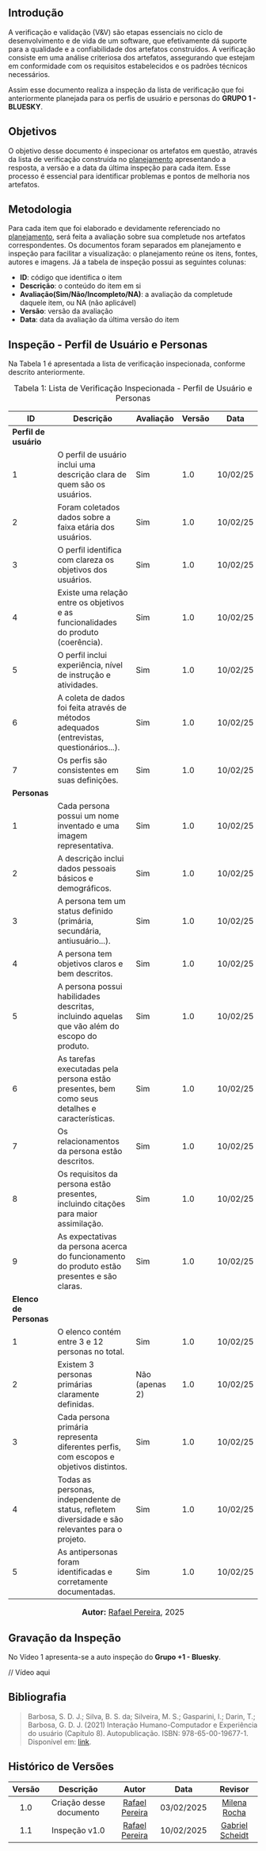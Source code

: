 ## Introdução

A verificação e validação (V&V) são etapas essenciais no ciclo de desenvolvimento e de vida de um software, que efetivamente dá suporte para a qualidade e a confiabilidade dos artefatos construídos. A verificação consiste em uma análise criteriosa dos artefatos, assegurando que estejam em conformidade com os requisitos estabelecidos e os padrões técnicos necessários.

Assim esse documento realiza a inspeção da lista de verificação que foi anteriormente planejada para os perfis de usuário e personas do **GRUPO 1 - BLUESKY**.

## Objetivos

O objetivo desse documento é inspecionar os artefatos em questão, através da lista de verificação construída no [planejamento](./planejamento.md) apresentando a resposta, a versão e a data da última inspeção para cada item. Esse processo é essencial para identificar problemas e pontos de melhoria nos artefatos.

## Metodologia

Para cada item que foi elaborado e devidamente referenciado no [planejamento](./planejamento.md), será feita a avaliação sobre sua completude nos artefatos correspondentes. Os documentos foram separados em planejamento e inspeção para facilitar a visualização: o planejamento reúne os itens, fontes, autores e imagens. Já a tabela de inspeção possui as seguintes colunas:

 - **ID**: código que identifica o item
 - **Descrição**: o conteúdo do item em si
 - **Avaliação(Sim/Não/Incompleto/NA)**: a avaliação da completude daquele item, ou NA (não aplicável)
 - **Versão**: versão da avaliação
 - **Data**: data da avaliação da última versão do item

## Inspeção - Perfil de Usuário e Personas

Na Tabela 1 é apresentada a lista de verificação inspecionada, conforme descrito anteriormente.

<font size="3"><p style="text-align: center">Tabela 1: Lista de Verificação Inspecionada - Perfil de Usuário e Personas</p></font>

| ID | Descrição | Avaliação | Versão | Data |
|----|-----------|-------|-------|--------|
| **Perfil de usuário** |
| 1 | O perfil de usuário inclui uma descrição clara de quem são os usuários. | Sim | 1.0 | 10/02/25 |
| 2 | Foram coletados dados sobre a faixa etária dos usuários. | Sim | 1.0 | 10/02/25 |
| 3 | O perfil identifica com clareza os objetivos dos usuários. |Sim | 1.0 | 10/02/25 |
| 4 | Existe uma relação entre os objetivos e as funcionalidades do produto (coerência). |Sim | 1.0 | 10/02/25 |
| 5 | O perfil inclui experiência, nível de instrução e atividades. | Sim | 1.0 | 10/02/25 |
| 6 | A coleta de dados foi feita através de métodos adequados (entrevistas, questionários...). |Sim | 1.0 | 10/02/25 |
| 7 | Os perfis são consistentes em suas definições. |Sim | 1.0 | 10/02/25 |
| **Personas** |
| 1 | Cada persona possui um nome inventado e uma imagem representativa. |Sim | 1.0 | 10/02/25|
| 2 | A descrição inclui dados pessoais básicos e demográficos. |Sim | 1.0 | 10/02/25|
| 3 | A persona tem um status definido (primária, secundária, antiusuário...). |Sim | 1.0 | 10/02/25|
| 4 | A persona tem objetivos claros e bem descritos. | Sim | 1.0 | 10/02/25|
| 5 | A persona possui habilidades descritas, incluindo aquelas que vão além do escopo do produto. | Sim | 1.0 | 10/02/25 |
| 6 | As tarefas executadas pela persona estão presentes, bem como seus detalhes e características. | Sim | 1.0 | 10/02/25|
| 7 | Os relacionamentos da persona estão descritos. |Sim | 1.0 | 10/02/25 |
| 8 | Os requisitos da persona estão presentes, incluindo citações para maior assimilação. |Sim | 1.0 | 10/02/25|
| 9 | As expectativas da persona acerca do funcionamento do produto estão presentes e são claras. |Sim | 1.0 | 10/02/25|
| **Elenco de Personas** |
| 1 | O elenco contém entre 3 e 12 personas no total. | Sim | 1.0 | 10/02/25 |
| 2 | Existem 3 personas primárias claramente definidas. | Não (apenas 2) | 1.0 | 10/02/25 |
| 3 | Cada persona primária representa diferentes perfis, com escopos e objetivos distintos. | Sim | 1.0 |10/02/25|
| 4 | Todas as personas, independente de status, refletem diversidade e são relevantes para o projeto. |Sim | 1.0 | 10/02/25 |
| 5 | As antipersonas foram identificadas e corretamente documentadas. |Sim | 1.0 | 10/02/25|

<font size="3"><p style="text-align: center"><b>Autor:</b> [Rafael Pereira](https://github.com/rafgpereira), 2025</p></font>


## Gravação da Inspeção

No Vídeo 1 apresenta-se a auto inspeção do **Grupo +1 - Bluesky**.

// Vídeo aqui



## **Bibliografia**

> Barbosa, S. D. J.; Silva, B. S. da; Silveira, M. S.; Gasparini, I.; Darin, T.; Barbosa, G. D. J. (2021) Interação Humano-Computador e Experiência do usuário (Capítulo 8). Autopublicação. ISBN: 978-65-00-19677-1. Disponível em: [link](./assets/livro-ihc-barbosa.pdf).
>

## Histórico de Versões

| Versão |          Descrição              |     Autor      |      Data      |   Revisor    |
|:------:|:-------------------------------:|:--------------:|:--------------:|:-------------:|
|  1.0   | Criação desse documento | [Rafael Pereira](https://github.com/rafgpereira) | 03/02/2025 | [Milena Rocha](https://github.com/MilenaFRocha)  |
|  1.1   | Inspeção v1.0 | [Rafael Pereira](https://github.com/rafgpereira) | 10/02/2025 | [Gabriel Scheidt](https://github.com/Gxaite)  |
